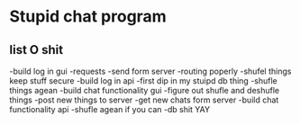 # Stupid chat program

## list O shit
-build log in gui 
	-requests
	-send form server 
	-routing poperly
	-shufel things keep stuff secure
-build log in api
	-first dip in my stuipd db thing
	-shufle things agean
-build chat functionality gui
	-figure out shufle and deshufle things
	-post new things to server
	-get new chats form server
-build chat functionality api
	-shufle agean if you can
	-db shit YAY
